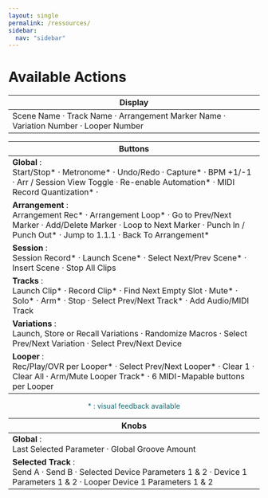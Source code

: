 ```yaml
---
layout: single
permalink: /ressources/
sidebar:
  nav: "sidebar"
---
```

<!-- # <span class="bis"> Videos</span> -->

<a id="available-actions"></a>

#  Available Actions

<table class="action_table" id="leds_table">
  <thead>
      <tr>
          <th colspan="2">Display</th>
      </tr>
  </thead>
  <tbody>
  <tr>
      <td class="light" style="border-bottom-right-radius: 12px; border-bottom-left-radius: 12px;">Scene Name · Track Name · Arrangement Marker Name · Variation Number · Looper Number</td>
  </tr>
</tbody>
</table>

<table class="action_table" id="leds_table">
  <thead>
      <tr>
          <th colspan="2">Buttons</th>
      </tr>
  </thead>
  <tbody>
  <tr>
      <td class="light"><b>Global</b> : <br> Start/Stop* · Metronome* · Undo/Redo · Capture* · BPM +1/-1 · Arr / Session View Toggle · Re-enable Automation* · MIDI Record Quantization* ·</td>
  </tr>
  <tr>
      <td><b>Arrangement</b> : <br> Arrangement Rec* · Arrangement Loop* · Go to Prev/Next Marker · Add/Delete Marker · Loop to Next Marker · Punch In / Punch Out* · Jump to 1.1.1 · Back To Arrangement*</td>
</tr>
  <tr>
      <td class="light"><b>Session</b> : <br> Session Record* · Launch Scene* · Select Next/Prev Scene* · Insert Scene · Stop All Clips</td>
  </tr>
  <tr>
      <td ><b>Tracks</b> : <br> Launch Clip* · Record Clip* · Find Next Empty Slot · Mute* · Solo* · Arm* · Stop · Select Prev/Next Track* · Add Audio/MIDI Track</td>
  </tr>
<tr>
  <td class="light"><b>Variations</b> : <br> Launch, Store or Recall Variations · Randomize Macros · Select Prev/Next Variation · Select Prev/Next Device</td>
  </tr>
      <tr>
        <td style="border-bottom-right-radius: 12px; border-bottom-left-radius: 12px;"> <b>Looper</b> : <br> Rec/Play/OVR per Looper* · Select Prev/Next Looper* · Clear 1 · Clear All · Arm/Mute Looper Track* · 6 MIDI-Mapable buttons per Looper
        </td>
  </tr>
</tbody>
</table>
<p align=center style="color: rgb(16, 106, 112)">* : visual feedback available</p>

<table class="action_table" id="leds_table">
  <thead>
      <tr>
          <th colspan="1">Knobs</th>
      </tr>
  </thead>
  <tbody>
  <tr>
      <td class="light"><b>Global</b> : <br> Last Selected Parameter · Global Groove Amount</td>
  </tr>
  <tr>
      <td style="border-bottom-right-radius: 12px; border-bottom-left-radius: 12px;"><b>Selected Track</b> : <br> Send A · Send B · Selected Device Parameters 1 & 2 · Device 1 Parameters 1 & 2 · Looper Device 1 Parameters 1 & 2</td>
  </tr>
</tbody>
</table>